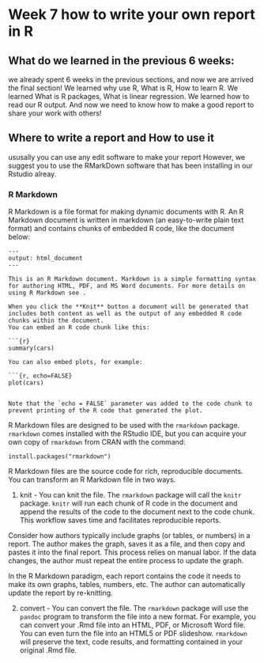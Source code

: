 # Week 7 how to write your own report in R

## What do we learned in the previous 6 weeks:
we already spent 6 weeks in the previous sections, and now we are arrived the final section!
We learned why use R, What is R, How to learn R. 
We learned What is R packages, What is linear regression.
We learned how to read our R output.
And now we need to know how to make a good report to share your work with others!

## Where to write a report and How to use it
ususally you can use any edit software to make your report
However, we suggest you to use the RMarkDown software that has been installing in our Rstudio alreay.

### R Markdown
R Markdown is a file format for making dynamic documents with R. 
An R Markdown document is written in markdown (an easy-to-write plain text format) and contains chunks of embedded R code, like the document below:
```
---
output: html_document
---

This is an R Markdown document. Markdown is a simple formatting syntax for authoring HTML, PDF, and MS Word documents. For more details on using R Markdown see .

When you click the **Knit** button a document will be generated that includes both content as well as the output of any embedded R code chunks within the document. 
You can embed an R code chunk like this:

```{r}
summary(cars)
```
```
You can also embed plots, for example:

```{r, echo=FALSE}
plot(cars)
```
```

Note that the `echo = FALSE` parameter was added to the code chunk to prevent printing of the R code that generated the plot.
```
R Markdown files are designed to be used with the ```rmarkdown``` package. ```rmarkdown``` comes installed with the RStudio IDE, but you can acquire your own copy of ```rmarkdown``` from CRAN with the command:
```
install.packages("rmarkdown")
```
R Markdown files are the source code for rich, reproducible documents. You can transform an R Markdown file in two ways.

1. knit - You can knit the file. The ```rmarkdown``` package will call the ```knitr``` package. ```knitr``` will run each chunk of R code in the document and append the results of the code to the document next to the code chunk. This workflow saves time and facilitates reproducible reports.

Consider how authors typically include graphs (or tables, or numbers) in a report. The author makes the graph, saves it as a file, and then copy and pastes it into the final report. This process relies on manual labor. If the data changes, the author must repeat the entire process to update the graph.

In the R Markdown paradigm, each report contains the code it needs to make its own graphs, tables, numbers, etc. The author can automatically update the report by re-knitting.

2. convert - You can convert the file. The ```rmarkdown``` package will use the ```pandoc``` program to transform the file into a new format. For example, you can convert your .Rmd file into an HTML, PDF, or Microsoft Word file. You can even turn the file into an HTML5 or PDF slideshow. ```rmarkdown``` will preserve the text, code results, and formatting contained in your original .Rmd file.
